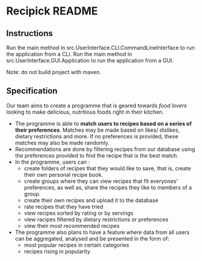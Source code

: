 # Recipick README
## Instructions
Run the main method in src.UserInterface.CLI.CommandLineInterface to run the application from a CLI.
Run the main method in src.UserInterface.GUI.Application to run the application from a GUI.

Note: do not build project with maven.

## Specification

Our team aims to create a programme that is geared towards _food lovers_ looking to make delicious, nutritious foods right in their kitchen.
* The programme is able to **match users to recipes based on a series of their preferences**. Matches may be made based on likes/ dislikes, dietary restrictions and more. If no preferences is provided, these matches may also be made randomly.
* Recommendations are done by filtering recipes from our database using the preferences provided to find the recipe that is the best match.
* In the programme, users can :
    * create folders of recipes that they would like to save, that is, create their own personal recipe book.
    * create groups where they can view recipes that fit everyones' preferences, as well as, share the recipes they like to members of a group.
    * create their own recipes and upload it to the database
    * rate recipes that they have tried
    * view recipes sorted by rating or by servings
    * view racipes filtered by dietary restrictions or preferences
    * view their most recommended recipes
* The programme also plans to have a feature where data from all users can be aggregated, analysed and be presented in the form of:
    * most popular recipes in certain categories
    * recipes rising in popularity
